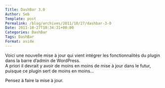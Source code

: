 ```yaml
--- 
Title: DashBar 3.0
Author: Seb
Template: post
Permalink: /blog/archives/2011/10/27/dashbar-3-0
Date: 2011-10-27T10:34:31+00:00
Categories: DashBar
Tags: DashBar
Format: aside
--- 
```


Voici une nouvelle mise à jour qui vient intégrer les fonctionnalités du plugin dans la barre d&rsquo;admin de WordPress.  
A priori il devrait y avoir de moins en moins de mise à jour dans le futur, puisque ce plugin sert de moins en moins&#8230;

Pensez à faire la mise à jour.